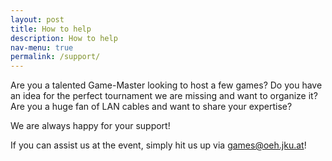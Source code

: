 ```yaml
---
layout: post
title: How to help
description: How to help
nav-menu: true
permalink: /support/
---
```


Are you a talented Game-Master looking to host a few games? Do you have an idea for the perfect tournament we are missing and want to organize it? Are you a huge fan of LAN cables and want to share your expertise?

We are always happy for your support!

If you can assist us at the event, simply hit us up via [games@oeh.jku.at](mailto:games@oeh.jku.at)!
